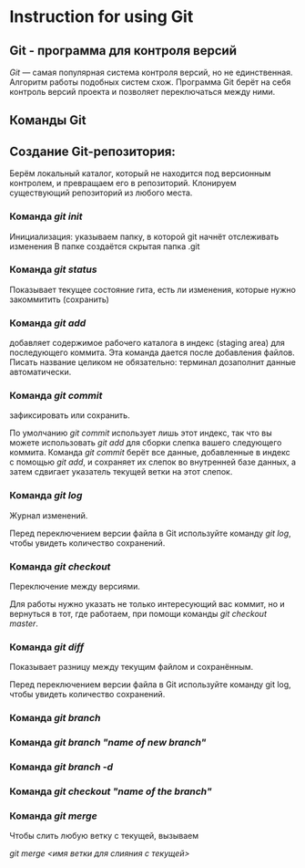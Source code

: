 # Instruction for using Git

## Git - программа для контроля версий
*Git* — самая популярная система контроля версий, но не единственная. Алгоритм работы подобных систем схож. Программа Git берёт на себя контроль версий проекта и позволяет переключаться между ними.
## Команды Git
## Создание Git-репозитория: 
Берём локальный каталог, который не находится под версионным контролем, и превращаем его в репозиторий. Клонируем существующий репозиторий из любого места. 
### Команда *git init* 
Инициализация: указываем папку, в которой git начнёт отслеживать изменения В папке создаётся скрытая папка .git
### Команда *git status* 
Показывает текущее состояние гита, есть  ли изменения, которые нужно закоммитить (сохранить)
### Команда *git add* 
добавляет содержимое рабочего каталога в индекс (staging area) для последующего коммита. Эта команда дается после добавления файлов. Писать название целиком не обязательно: терминал дозаполнит данные автоматически.
### Команда *git commit*
зафиксировать или сохранить. 

По умолчанию *git commit* использует лишь этот индекс, так что вы можете использовать *git add* для сборки слепка вашего следующего коммита. Команда *git commit* берёт все данные, добавленные в индекс с помощью *git add*, и сохраняет их слепок во внутренней базе данных, а затем сдвигает указатель текущей ветки на этот слепок.
### Команда *git log*
Журнал изменений.

Перед переключением версии файла в Git используйте команду *git log*, чтобы увидеть количество сохранений.
### Команда *git checkout*
Переключение между версиями. 

Для работы нужно указать не только интересующий вас коммит, но и вернуться в тот, где работаем, при помощи команды *git checkout master*.
### Команда *git diff*
Показывает разницу между текущим файлом и сохранённым.

Перед переключением версии файла в Git используйте команду git log, чтобы увидеть количество сохранений.

### Команда *git branch*

### Команда *git branch "name of new branch"*

### Команда *git branch -d*

### Команда *git checkout "name of the branch"*

### Команда *git merge*
Чтобы слить любую ветку с текущей, вызываем 

*git merge <имя ветки для слияния с текущей>*

